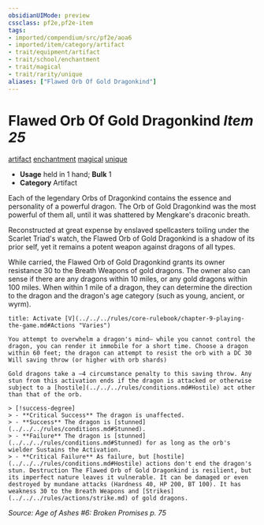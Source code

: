 ```yaml
---
obsidianUIMode: preview
cssclass: pf2e,pf2e-item
tags:
- imported/compendium/src/pf2e/aoa6
- imported/item/category/artifact
- trait/equipment/artifact
- trait/school/enchantment
- trait/magical
- trait/rarity/unique
aliases: ["Flawed Orb Of Gold Dragonkind"]
---
```

# Flawed Orb Of Gold Dragonkind *Item 25*  
[artifact](artifact-gmg.md)  [enchantment](enchantment.md)  [magical](magical.md)  [unique](unique.md)  

- **Usage** held in 1 hand; **Bulk** 1
- **Category** Artifact

Each of the legendary Orbs of Dragonkind contains the essence and personality of a powerful dragon. The Orb of Gold Dragonkind was the most powerful of them all, until it was shattered by Mengkare's draconic breath.

Reconstructed at great expense by enslaved spellcasters toiling under the Scarlet Triad's watch, the Flawed Orb of Gold Dragonkind is a shadow of its prior self, yet it remains a potent weapon against dragons of all types.

While carried, the Flawed Orb of Gold Dragonkind grants its owner resistance 30 to the Breath Weapons of gold dragons. The owner also can sense if there are any dragons within 10 miles, or any gold dragons within 100 miles. When within 1 mile of a dragon, they can determine the direction to the dragon and the dragon's age category (such as young, ancient, or wyrm).

```ad-embed-ability
title: Activate [V](../../../rules/core-rulebook/chapter-9-playing-the-game.md#Actions "Varies")

You attempt to overwhelm a dragon's mind— while you cannot control the dragon, you can render it immobile for a short time. Choose a dragon within 60 feet; the dragon can attempt to resist the orb with a DC 30 Will saving throw (or higher with orb shards)

Gold dragons take a –4 circumstance penalty to this saving throw. Any stun from this activation ends if the dragon is attacked or otherwise subject to a [hostile](../../../rules/conditions.md#Hostile) act other than that of the orb.

> [!success-degree] 
> - **Critical Success** The dragon is unaffected.
> - **Success** The dragon is [stunned](../../../rules/conditions.md#Stunned).
> - **Failure** The dragon is [stunned](../../../rules/conditions.md#Stunned) for as long as the orb's wielder Sustains the Activation.
> - **Critical Failure** As failure, but [hostile](../../../rules/conditions.md#Hostile) actions don't end the dragon's stun. Destruction The Flawed Orb of Gold Dragonkind is resilient, but its imperfect nature leaves it vulnerable. It can be damaged or even destroyed by mundane attacks (Hardness 40, HP 200, BT 100). It has weakness 30 to the Breath Weapons and [Strikes](../../../rules/actions/strike.md) of gold dragons.
```

*Source: Age of Ashes #6: Broken Promises p. 75*
